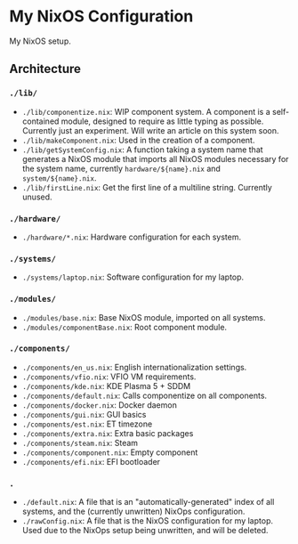 # My NixOS Configuration
My NixOS setup.

## Architecture
### `./lib/`
- `./lib/componentize.nix`: WIP component system. A component is a self-contained module, designed to require as little typing as possible. Currently just an experiment. Will write an article on this system soon.
- `./lib/makeComponent.nix`: Used in the creation of a component.
- `./lib/getSystemConfig.nix`: A function taking a system name that generates a NixOS module that imports all NixOS modules necessary for the system name, currently `hardware/${name}.nix` and `system/${name}.nix`. 
- `./lib/firstLine.nix`: Get the first line of a multiline string. Currently unused.

### `./hardware/`
- `./hardware/*.nix`: Hardware configuration for each system.

### `./systems/`
- `./systems/laptop.nix`: Software configuration for my laptop.

### `./modules/`
- `./modules/base.nix`: Base NixOS module, imported on all systems.
- `./modules/componentBase.nix`: Root component module.

### `./components/`
- `./components/en_us.nix`: English internationalization settings.
- `./components/vfio.nix`: VFIO VM requirements.
- `./components/kde.nix`: KDE Plasma 5 + SDDM
- `./components/default.nix`: Calls componentize on all components.
- `./components/docker.nix`: Docker daemon
- `./components/gui.nix`: GUI basics
- `./components/est.nix`: ET timezone
- `./components/extra.nix`: Extra basic packages
- `./components/steam.nix`: Steam
- `./components/component.nix`: Empty component
- `./components/efi.nix`: EFI bootloader

### `.`
- `./default.nix`: A file that is an "automatically-generated" index of all systems, and the (currently unwritten) NixOps configuration.
- `./rawConfig.nix`: A file that is the NixOS configuration for my laptop. Used due to the NixOps setup being unwritten, and will be deleted.
